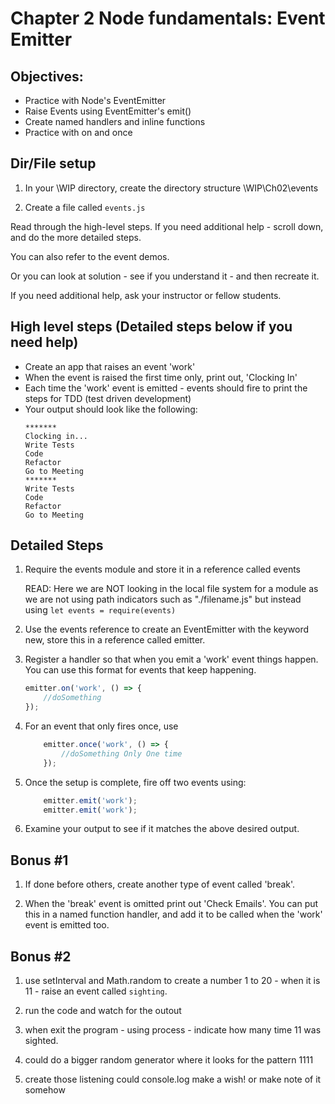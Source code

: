 # Chapter 2 Node fundamentals: Event Emitter
## Objectives:
* Practice with Node's EventEmitter 
* Raise Events using EventEmitter's emit()
* Create named handlers and inline functions
* Practice with on and once 

## Dir/File setup


1. In your \WIP directory, create the directory structure \WIP\Ch02\events

1. Create a file called `events.js`

Read through the high-level steps. If you need additional help - scroll down, and do the more detailed steps. 

You can also refer to the event demos.

Or you can look at solution  - see if you understand it - and then recreate it.

If you need additional help, ask your instructor or fellow students. 

## High level steps (Detailed steps below if you need help)
* Create an app that raises an event 'work'
* When the event is raised the first time only, print out, 'Clocking In'
* Each time the 'work' event is emitted - events should fire to print the steps for TDD (test driven development)
* Your output should look like the following:
    ```
    *******
    Clocking in...
    Write Tests
    Code
    Refactor
    Go to Meeting
    *******
    Write Tests
    Code
    Refactor
    Go to Meeting
    ```

## Detailed Steps


1. Require the events module and store it in a reference called events

    READ: Here we are NOT looking in the local file system for a module as we are not using path indicators such as "./filename.js" but instead using `let events = require(events)`

1. Use the events reference to create an EventEmitter with the keyword new, store this in a reference called emitter.

1. Register a handler so that when you emit a 'work' event things happen. You can use this format for events that keep happening. 
    ```javascript
    emitter.on('work', () => { 
        //doSomething
    });
    ```

1. For an event that only fires once, use 

    ```javascript
        emitter.once('work', () => { 
            //doSomething Only One time
        });
    ```

1. Once the setup is complete, fire off two events using:

    ```javascript
        emitter.emit('work');
        emitter.emit('work');
    ```

1. Examine your output to see if it matches the above desired output.

## Bonus #1

1. If done before others, create another type of event called 'break'.

1. When the 'break' event is omitted print out 'Check Emails'. You can put this in a named function handler, and add it to be called when the 'work' event is emitted too.

## Bonus #2

1. use setInterval and Math.random to create a number 1 to 20 - when it is 11 - raise an event called `sighting`. 

1. run the code and watch for the outout

1. when exit the program - using process - indicate how many time 11 was sighted.

1. could do a bigger random generator where it looks for the pattern 1111

1. create those listening could console.log make a wish! or make note of it somehow

